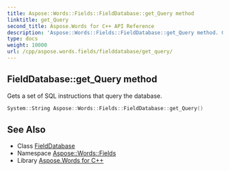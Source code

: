 ```yaml
---
title: Aspose::Words::Fields::FieldDatabase::get_Query method
linktitle: get_Query
second_title: Aspose.Words for C++ API Reference
description: 'Aspose::Words::Fields::FieldDatabase::get_Query method. Gets a set of SQL instructions that query the database in C++.'
type: docs
weight: 10000
url: /cpp/aspose.words.fields/fielddatabase/get_query/
---
```

## FieldDatabase::get_Query method


Gets a set of SQL instructions that query the database.

```cpp
System::String Aspose::Words::Fields::FieldDatabase::get_Query()
```

## See Also

* Class [FieldDatabase](../)
* Namespace [Aspose::Words::Fields](../../)
* Library [Aspose.Words for C++](../../../)
